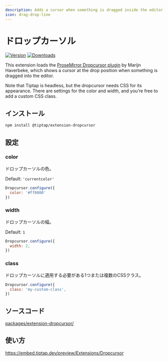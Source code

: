 ```yaml
---
description: Adds a cursor when something is dragged inside the editor.
icon: drag-drop-line
---
```


# ドロップカーソル

[![Version](https://img.shields.io/npm/v/@tiptap/extension-dropcursor.svg?label=version)](https://www.npmjs.com/package/@tiptap/extension-dropcursor)
[![Downloads](https://img.shields.io/npm/dm/@tiptap/extension-dropcursor.svg)](https://npmcharts.com/compare/@tiptap/extension-dropcursor?minimal=true)

This extension loads the [ProseMirror Dropcursor plugin](https://github.com/ProseMirror/prosemirror-dropcursor) by Marijn Haverbeke, which shows a cursor at the drop position when something is dragged into the editor.

Note that Tiptap is headless, but the dropcursor needs CSS for its appearance. There are settings for the color and width, and you’re free to add a custom CSS class.

## インストール

```bash
npm install @tiptap/extension-dropcursor
```

## 設定

### color

<!-- Color of the dropcursor. -->

ドロップカーソルの色。

Default: `'currentcolor'`

```js
Dropcursor.configure({
  color: '#ff0000'
})
```

### width

<!-- Width of the dropcursor. -->

ドロップカーソルの幅。

Default: `1`

```js
Dropcursor.configure({
  width: 2,
})
```

### class

<!-- One or multiple CSS classes that should be applied to the dropcursor. -->

ドロップカーソルに適用する必要がある1つまたは複数のCSSクラス。

```js
Dropcursor.configure({
  class: 'my-custom-class',
})
```

## ソースコード

[packages/extension-dropcursor/](https://github.com/ueberdosis/tiptap/blob/main/packages/extension-dropcursor/)

## 使い方

https://embed.tiptap.dev/preview/Extensions/Dropcursor
